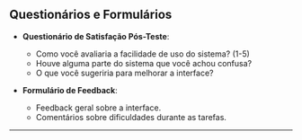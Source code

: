 ## **Questionários e Formulários**
- **Questionário de Satisfação Pós-Teste**:
  - Como você avaliaria a facilidade de uso do sistema? (1-5)
  - Houve alguma parte do sistema que você achou confusa?
  - O que você sugeriria para melhorar a interface?

- **Formulário de Feedback**:
  - Feedback geral sobre a interface.
  - Comentários sobre dificuldades durante as tarefas.

---
